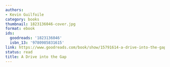 ```yaml
---
authors:
- Kevin Guilfoile
category: books
thumbnail: 1823136046-cover.jpg
format: ebook
ids:
  goodreads: '1823136046'
  isbn_13: '9780985831615'
link: https://www.goodreads.com/book/show/15791614-a-drive-into-the-gap
status: read
title: A Drive into the Gap
---
```

